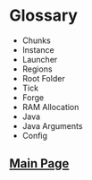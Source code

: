 # Glossary

- Chunks
- Instance
- Launcher
- Regions
- Root Folder
- Tick
- Forge
- RAM Allocation
- Java
- Java Arguments
- Config

## [**Main Page**](/modpack-dev)
